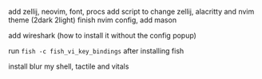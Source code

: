 add zellij, neovim, font, procs
add script to change zellij, alacritty and nvim theme (2dark 2light)
finish nvim config, add mason

add wireshark (how to install it without the config popup)

run `fish -c fish_vi_key_bindings` after installing fish

install blur my shell, tactile and vitals
